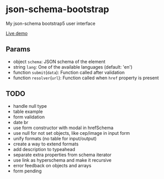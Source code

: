 # json-schema-bootstrap
My json-schema bootstrap5 user interface

[Live demo](https://marcodpt.github.io/h/?url=https%3A%2F%2Fcdn.jsdelivr.net%2Fgh%2Fmarcodpt%2Fjson-schema-bootstrap%2Fsamples.js)

## Params
 - object `schema`: JSON schema of the element
 - string `lang`: One of the available languages (default: 'en')
 - function `submit`(`data`): Function called after validation
 - function `resolver`(`url`): Function called when `href` property is present

## TODO
 - handle null type 
 - table example
 - form validation
 - date br
 - use form constructor with modal in hrefSchema
 - use null for not set objects, like cep/image in input form
 - unify formats (no table for input/output)
 - create a way to extend formats
 - add description to typeahead
 - separate extra properties from schema iterator
 - use link as hyperschema and make it recursive
 - error feedback on objects and arrays
 - form pending
